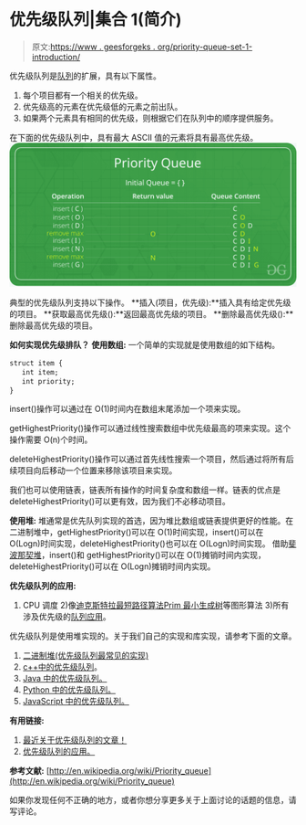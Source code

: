 # 优先级队列|集合 1(简介)

> 原文:[https://www . geesforgeks . org/priority-queue-set-1-introduction/](https://www.geeksforgeeks.org/priority-queue-set-1-introduction/)

优先级队列是[队列](https://www.geeksforgeeks.org/queue-set-1introduction-and-array-implementation/)的扩展，具有以下属性。

1.  每个项目都有一个相关的优先级。
2.  优先级高的元素在优先级低的元素之前出队。
3.  如果两个元素具有相同的优先级，则根据它们在队列中的顺序提供服务。

在下面的优先级队列中，具有最大 ASCII 值的元素将具有最高优先级。
![](img/2d7eae19bb8d844400e2d53a8b065bf5.png)

典型的优先级队列支持以下操作。
**插入(项目，优先级):**插入具有给定优先级的项目。
**获取最高优先级():**返回最高优先级的项目。
**删除最高优先级():**删除最高优先级的项目。

**如何实现优先级排队？**
****使用数组:**** 一个简单的实现就是使用数组的如下结构。

```
struct item {
   int item;
   int priority;
}
```

insert()操作可以通过在 O(1)时间内在数组末尾添加一个项来实现。

getHighestPriority()操作可以通过线性搜索数组中优先级最高的项来实现。这个操作需要 O(n)个时间。

deleteHighestPriority()操作可以通过首先线性搜索一个项目，然后通过将所有后续项目向后移动一个位置来移除该项目来实现。

我们也可以使用链表，链表所有操作的时间复杂度和数组一样。链表的优点是 deleteHighestPriority()可以更有效，因为我们不必移动项目。

**使用堆:**
堆通常是优先队列实现的首选，因为堆比数组或链表提供更好的性能。在二进制堆中，getHighestPriority()可以在 O(1)时间实现，insert()可以在 O(Logn)时间实现，deleteHighestPriority()也可以在 O(Logn)时间实现。
借助[斐波那契堆](http://en.wikipedia.org/wiki/Fibonacci_heap)，insert()和 getHighestPriority()可以在 O(1)摊销时间内实现，deleteHighestPriority()可以在 O(Logn)摊销时间内实现。

**优先级队列的应用:**
1) CPU 调度
2)像[迪克斯特拉最短路径算法](https://www.geeksforgeeks.org/greedy-algorithms-set-7-dijkstras-algorithm-for-adjacency-list-representation/)[Prim 最小生成树](https://www.geeksforgeeks.org/greedy-algorithms-set-5-prims-mst-for-adjacency-list-representation/)等图形算法
3)所有涉及优先级的[队列应用](https://www.geeksforgeeks.org/applications-of-queue-data-structure/)。

优先级队列是使用堆实现的。关于我们自己的实现和库实现，请参考下面的文章。

1.  [二进制堆(优先级队列最常见的实现)](https://www.geeksforgeeks.org/binary-heap/)
2.  [c++中的优先级队列](https://www.geeksforgeeks.org/priority-queue-in-cpp-stl/)。
3.  [Java 中的优先级队列。](https://www.geeksforgeeks.org/priority-queue-class-in-java-2/)
4.  [Python 中的优先级队列。](https://www.geeksforgeeks.org/heap-queue-or-heapq-in-python/)
5.  [JavaScript 中的优先级队列。](https://www.geeksforgeeks.org/implementation-priority-queue-javascript/)

**有用链接:**

1.  [最近关于优先级队列的文章！](https://www.geeksforgeeks.org/tag/cpp-priority-queue/)
2.  [优先级队列的应用。](https://www.geeksforgeeks.org/applications-priority-queue/)

**参考文献:**
[http://en.wikipedia.org/wiki/Priority_queue](http://en.wikipedia.org/wiki/Priority_queue)

如果你发现任何不正确的地方，或者你想分享更多关于上面讨论的话题的信息，请写评论。